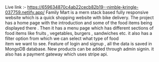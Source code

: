 Live link :- https://659634870c4ab22cecb82b19--nimble-kringle-037759.netlify.app/
Family Mart is a mern stack based fully responsive website which is a quick shopping website with bike delivery. 
The project has a home page with the introduction and some of the food items being displayed there . 
Then it has a menu page which has different sections of food items like fruits , vegetables, burgers , sandwiches etc. 
it also has a filter option from which we can select what type of food item we want to see.
Feature of login and signup , all the data is saved in MongoDB database.
New products can be added through admin signin.
it also has a payment gateway which uses stripe api.
